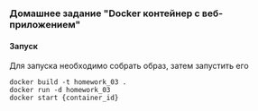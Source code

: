 ### Домашнее задание "Docker контейнер c веб-приложением"

#### Запуск
Для запуска необходимо собрать образ, затем запустить его
```
docker build -t homework_03 .
docker run -d homework_03
docker start {container_id}
```